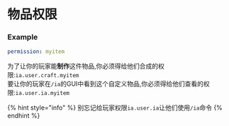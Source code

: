 # 物品权限

### Example

```yaml
permission: myitem
```

为了让你的玩家能**制作**这件物品,你必须得给他们合成的权限:`ia.user.craft.myitem`  
要让你的玩家在`/ia`的GUI中看到这个自定义物品,你必须得给他们查看的权限:`ia.user.ia.myitem`

{% hint style="info" %}
别忘记给玩家权限`ia.user.ia`让他们使用`/ia`命令
{% endhint %}



